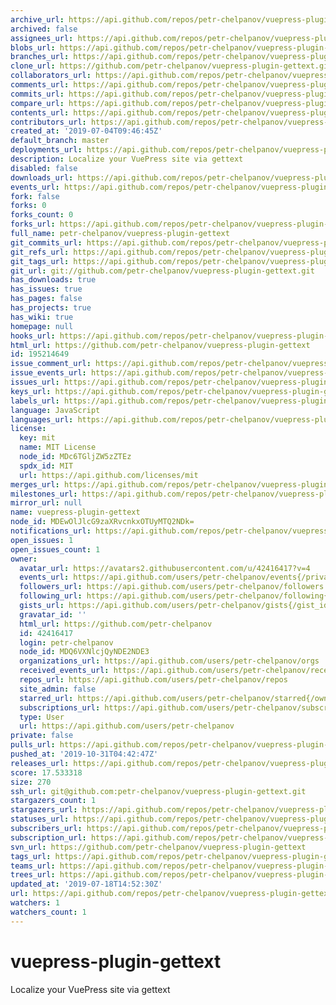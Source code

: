 ```yaml
---
archive_url: https://api.github.com/repos/petr-chelpanov/vuepress-plugin-gettext/{archive_format}{/ref}
archived: false
assignees_url: https://api.github.com/repos/petr-chelpanov/vuepress-plugin-gettext/assignees{/user}
blobs_url: https://api.github.com/repos/petr-chelpanov/vuepress-plugin-gettext/git/blobs{/sha}
branches_url: https://api.github.com/repos/petr-chelpanov/vuepress-plugin-gettext/branches{/branch}
clone_url: https://github.com/petr-chelpanov/vuepress-plugin-gettext.git
collaborators_url: https://api.github.com/repos/petr-chelpanov/vuepress-plugin-gettext/collaborators{/collaborator}
comments_url: https://api.github.com/repos/petr-chelpanov/vuepress-plugin-gettext/comments{/number}
commits_url: https://api.github.com/repos/petr-chelpanov/vuepress-plugin-gettext/commits{/sha}
compare_url: https://api.github.com/repos/petr-chelpanov/vuepress-plugin-gettext/compare/{base}...{head}
contents_url: https://api.github.com/repos/petr-chelpanov/vuepress-plugin-gettext/contents/{+path}
contributors_url: https://api.github.com/repos/petr-chelpanov/vuepress-plugin-gettext/contributors
created_at: '2019-07-04T09:46:45Z'
default_branch: master
deployments_url: https://api.github.com/repos/petr-chelpanov/vuepress-plugin-gettext/deployments
description: Localize your VuePress site via gettext
disabled: false
downloads_url: https://api.github.com/repos/petr-chelpanov/vuepress-plugin-gettext/downloads
events_url: https://api.github.com/repos/petr-chelpanov/vuepress-plugin-gettext/events
fork: false
forks: 0
forks_count: 0
forks_url: https://api.github.com/repos/petr-chelpanov/vuepress-plugin-gettext/forks
full_name: petr-chelpanov/vuepress-plugin-gettext
git_commits_url: https://api.github.com/repos/petr-chelpanov/vuepress-plugin-gettext/git/commits{/sha}
git_refs_url: https://api.github.com/repos/petr-chelpanov/vuepress-plugin-gettext/git/refs{/sha}
git_tags_url: https://api.github.com/repos/petr-chelpanov/vuepress-plugin-gettext/git/tags{/sha}
git_url: git://github.com/petr-chelpanov/vuepress-plugin-gettext.git
has_downloads: true
has_issues: true
has_pages: false
has_projects: true
has_wiki: true
homepage: null
hooks_url: https://api.github.com/repos/petr-chelpanov/vuepress-plugin-gettext/hooks
html_url: https://github.com/petr-chelpanov/vuepress-plugin-gettext
id: 195214649
issue_comment_url: https://api.github.com/repos/petr-chelpanov/vuepress-plugin-gettext/issues/comments{/number}
issue_events_url: https://api.github.com/repos/petr-chelpanov/vuepress-plugin-gettext/issues/events{/number}
issues_url: https://api.github.com/repos/petr-chelpanov/vuepress-plugin-gettext/issues{/number}
keys_url: https://api.github.com/repos/petr-chelpanov/vuepress-plugin-gettext/keys{/key_id}
labels_url: https://api.github.com/repos/petr-chelpanov/vuepress-plugin-gettext/labels{/name}
language: JavaScript
languages_url: https://api.github.com/repos/petr-chelpanov/vuepress-plugin-gettext/languages
license:
  key: mit
  name: MIT License
  node_id: MDc6TGljZW5zZTEz
  spdx_id: MIT
  url: https://api.github.com/licenses/mit
merges_url: https://api.github.com/repos/petr-chelpanov/vuepress-plugin-gettext/merges
milestones_url: https://api.github.com/repos/petr-chelpanov/vuepress-plugin-gettext/milestones{/number}
mirror_url: null
name: vuepress-plugin-gettext
node_id: MDEwOlJlcG9zaXRvcnkxOTUyMTQ2NDk=
notifications_url: https://api.github.com/repos/petr-chelpanov/vuepress-plugin-gettext/notifications{?since,all,participating}
open_issues: 1
open_issues_count: 1
owner:
  avatar_url: https://avatars2.githubusercontent.com/u/42416417?v=4
  events_url: https://api.github.com/users/petr-chelpanov/events{/privacy}
  followers_url: https://api.github.com/users/petr-chelpanov/followers
  following_url: https://api.github.com/users/petr-chelpanov/following{/other_user}
  gists_url: https://api.github.com/users/petr-chelpanov/gists{/gist_id}
  gravatar_id: ''
  html_url: https://github.com/petr-chelpanov
  id: 42416417
  login: petr-chelpanov
  node_id: MDQ6VXNlcjQyNDE2NDE3
  organizations_url: https://api.github.com/users/petr-chelpanov/orgs
  received_events_url: https://api.github.com/users/petr-chelpanov/received_events
  repos_url: https://api.github.com/users/petr-chelpanov/repos
  site_admin: false
  starred_url: https://api.github.com/users/petr-chelpanov/starred{/owner}{/repo}
  subscriptions_url: https://api.github.com/users/petr-chelpanov/subscriptions
  type: User
  url: https://api.github.com/users/petr-chelpanov
private: false
pulls_url: https://api.github.com/repos/petr-chelpanov/vuepress-plugin-gettext/pulls{/number}
pushed_at: '2019-10-31T04:42:47Z'
releases_url: https://api.github.com/repos/petr-chelpanov/vuepress-plugin-gettext/releases{/id}
score: 17.533318
size: 270
ssh_url: git@github.com:petr-chelpanov/vuepress-plugin-gettext.git
stargazers_count: 1
stargazers_url: https://api.github.com/repos/petr-chelpanov/vuepress-plugin-gettext/stargazers
statuses_url: https://api.github.com/repos/petr-chelpanov/vuepress-plugin-gettext/statuses/{sha}
subscribers_url: https://api.github.com/repos/petr-chelpanov/vuepress-plugin-gettext/subscribers
subscription_url: https://api.github.com/repos/petr-chelpanov/vuepress-plugin-gettext/subscription
svn_url: https://github.com/petr-chelpanov/vuepress-plugin-gettext
tags_url: https://api.github.com/repos/petr-chelpanov/vuepress-plugin-gettext/tags
teams_url: https://api.github.com/repos/petr-chelpanov/vuepress-plugin-gettext/teams
trees_url: https://api.github.com/repos/petr-chelpanov/vuepress-plugin-gettext/git/trees{/sha}
updated_at: '2019-07-18T14:52:30Z'
url: https://api.github.com/repos/petr-chelpanov/vuepress-plugin-gettext
watchers: 1
watchers_count: 1
---
```


# vuepress-plugin-gettext
Localize your VuePress site via gettext
